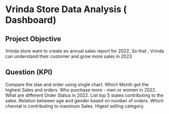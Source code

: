 # Vrinda Store Data Analysis ( Dashboard) 
## Project Objective
Vrinda store want to create an annual sales report for 2022, So that , Vrinda  can understand their customer and grow more sales in 2023
## Question (KPI)
Compare the slae and order using single chart.
Which Month got the highest Sales and orders.
Who purchase more - men or women in 2022.
What are different Order Status in 2022.
List top 5 states contributing to the sales. 
Relation between age and gender based on number of orders.
Which chennal is  contributing  to maximum Sales. 
Higest selling category.

